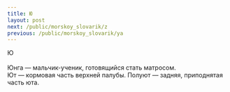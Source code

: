 ```yaml
---
title: Ю
layout: post
next: /public/morskoy_slovarik/z
previous: /public/morskoy_slovarik/ya
---
```


Ю  
   
Юнга — мальчик-ученик, готовящийся стать матросом.  
Ют — кормовая часть верхней палубы. Полуют — задняя, приподнятая часть юта.